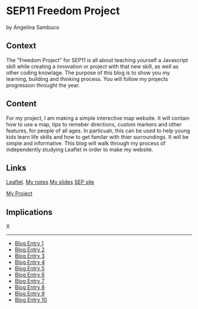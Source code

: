 # SEP11 Freedom Project
by Angelina Sambuco

## Context
The "Freedom Project" for SEP11 is all about teaching yourself a Javascript skill while creating a innovation or project with that new skill, as well as other coding knowlage. The purpose of this blog is to show you my learning, building and thinking process. You will follow my projects progression throught the year.

## Content
For my project, I am making a simple interective map website. It will contain how to use a map, tips to remeber directions, custom markers and other features, for people of all ages. In particualr, this can be used to help young kids learn life skills and how to get familar with thier surroundings. It will be simple and informative. This blog will walk through my process of independently studying Leaflet in order to make my website.

## Links

 [Leaflet](https://leafletjs.com/).
 [My notes](https://docs.google.com/document/d/1Em1BDUs3BgqxNdrxwSdIcjycTU5AvamHXwbi9mxvXUY/edit?usp=sharing)
 [My slides](https://docs.google.com/presentation/d/1LXppj-WZfBZdiXqUwGKtE5n6Ph6XlkNVPhvkQ6EwRn0/edit?usp=sharing)
 [SEP site](https://hstatsep.github.io/)
 
 [My Project](https://angelinas8744.github.io/leaflet-freedomproject/)


## Implications
X

---

* [Blog Entry 1](entries/entry01.md)
* [Blog Entry 2](entries/entry02.md)
* [Blog Entry 3](entries/entry03.md)
* [Blog Entry 4](entries/entry04.md)
* [Blog Entry 5](entries/entry05.md)
* [Blog Entry 6](entries/entry06.md)
* [Blog Entry 7](entries/entry07.md)
* [Blog Entry 8](entries/entry08.md)
* [Blog Entry 9](entries/entry09.md)
* [Blog Entry 10](entries/entry10.md)
